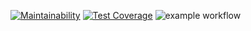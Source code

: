 [![Maintainability](https://api.codeclimate.com/v1/badges/08f61c3e134ea7929b0b/maintainability)](https://codeclimate.com/github/MarkinIA/java-project-78/maintainability)
[![Test Coverage](https://api.codeclimate.com/v1/badges/08f61c3e134ea7929b0b/test_coverage)](https://codeclimate.com/github/MarkinIA/java-project-78/test_coverage)
![example workflow](https://github.com/MarkinIA/java-project-78/actions/workflows/main.yml/badge.svg)